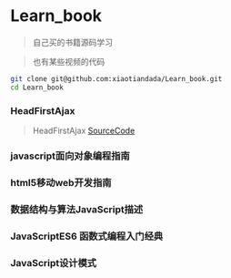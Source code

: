 # Learn_book
> 自己买的书籍源码学习

> 也有某些视频的代码
~~~ bash
git clone git@github.com:xiaotiandada/Learn_book.git
cd Learn_book
~~~


### HeadFirstAjax
> HeadFirstAjax [SourceCode]( https://resources.oreilly.com/examples/9780596515782)

### javascript面向对象编程指南
### html5移动web开发指南
### 数据结构与算法JavaScript描述
### JavaScriptES6 函数式编程入门经典
### JavaScript设计模式